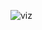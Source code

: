 ![viz](https://user-images.githubusercontent.com/107164906/220743240-8ab7917c-150d-4e17-b910-5577ab232cfa.svg)
